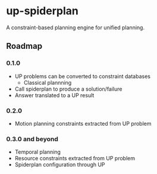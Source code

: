 # up-spiderplan
A constraint-based planning engine for unified planning.

## Roadmap

### 0.1.0

- UP problems can be converted to constraint databases
  - Classical plannning
- Call spiderplan to produce a solution/failure
- Answer translated to a UP result

### 0.2.0

- Motion planning constraints extracted from UP problem 

### 0.3.0 and beyond

- Temporal planning
- Resource constraints extracted from UP problem
- Spiderplan configuration through UP

